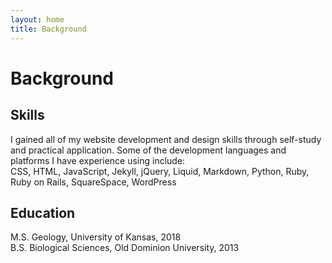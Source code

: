 ```yaml
---
layout: home
title: Background
---
```

<div class="row h-15 pt-5 text-center no-gutters header">
	<div class="col my-auto" id="background">
		<h1>Background</h1>
	</div>
</div>

<div class="row h-80 background text-center no-gutters" id="backgroundtext">
	<div class="col my-auto p-2 textbg" >
		<h2>Skills</h2>
		<p>I gained all of my website development and design skills through self-study and practical application. Some of the development languages and platforms I have experience using include: <br />
		CSS, HTML, JavaScript, Jekyll, jQuery, Liquid, Markdown, Python, Ruby, Ruby on Rails, SquareSpace, WordPress</p>
		<h2>Education</h2>
		<p>M.S. Geology, University of Kansas, 2018<br />
		B.S. Biological Sciences, Old Dominion University, 2013</p>
	</div>
</div>